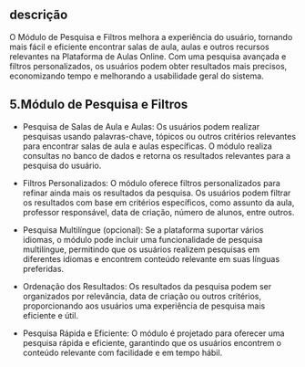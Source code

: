 ## descrição

O Módulo de Pesquisa e Filtros melhora a experiência do usuário, tornando mais fácil e eficiente encontrar salas de aula, aulas e outros recursos relevantes na Plataforma de Aulas Online. Com uma pesquisa avançada e filtros personalizados, os usuários podem obter resultados mais precisos, economizando tempo e melhorando a usabilidade geral do sistema.

## 5.Módulo de Pesquisa e Filtros

- Pesquisa de Salas de Aula e Aulas: Os usuários podem realizar pesquisas usando palavras-chave, tópicos ou outros critérios relevantes para encontrar salas de aula e aulas específicas. O módulo realiza consultas no banco de dados e retorna os resultados relevantes para a pesquisa do usuário.

- Filtros Personalizados: O módulo oferece filtros personalizados para refinar ainda mais os resultados da pesquisa. Os usuários podem filtrar os resultados com base em critérios específicos, como assunto da aula, professor responsável, data de criação, número de alunos, entre outros.

- Pesquisa Multilíngue (opcional): Se a plataforma suportar vários idiomas, o módulo pode incluir uma funcionalidade de pesquisa multilíngue, permitindo que os usuários realizem pesquisas em diferentes idiomas e encontrem conteúdo relevante em suas línguas preferidas.

- Ordenação dos Resultados: Os resultados da pesquisa podem ser organizados por relevância, data de criação ou outros critérios, proporcionando aos usuários uma experiência de pesquisa mais eficiente e útil.

- Pesquisa Rápida e Eficiente: O módulo é projetado para oferecer uma pesquisa rápida e eficiente, garantindo que os usuários encontrem o conteúdo relevante com facilidade e em tempo hábil.